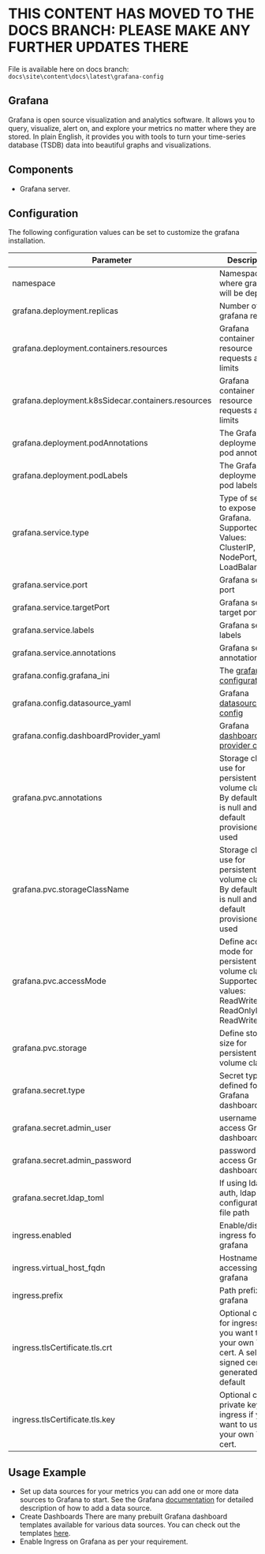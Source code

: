 # THIS CONTENT HAS MOVED TO THE DOCS BRANCH:  PLEASE MAKE ANY FURTHER UPDATES THERE

File is available here on docs branch: ``docs\site\content\docs\latest\grafana-config``  

## Grafana

Grafana is open source visualization and analytics software. It allows you to query, visualize, alert on, and explore your metrics no matter where they are stored. In plain English, it provides you with tools to turn your time-series database (TSDB) data into beautiful graphs and visualizations.

## Components

- Grafana server.

## Configuration

The following configuration values can be set to customize the grafana installation.

| Parameter                                          | Description                                                                                                                       | Type        | Default                                    |
|----------------------------------------------------|-----------------------------------------------------------------------------------------------------------------------------------|-------------|--------------------------------------------|
| namespace                                          | Namespace where grafana will be deployed                                                                                          | string      | grafana-addon                              |
| grafana.deployment.replicas                        | Number of grafana replicas                                                                                                        | integer     | 1                                          |
| grafana.deployment.containers.resources            | Grafana container resource requests and limits                                                                                    | map         | {}                                         |
| grafana.deployment.k8sSidecar.containers.resources | Grafana container resource requests and limits                                                                                    | map         | {}                                         |
| grafana.deployment.podAnnotations                  | The Grafana deployments pod annotations                                                                                           | map         | {}                                         |
| grafana.deployment.podLabels                       | The Grafana deployments pod labels                                                                                                | map         | {}                                         |
| grafana.service.type                               | Type of service to expose Grafana. Supported Values: ClusterIP, NodePort, LoadBalancer                                            | string      | vSphere: NodePort, aws/azure: LoadBalancer |
| grafana.service.port                               | Grafana service port                                                                                                              | integer     | 80                                         |
| grafana.service.targetPort                         | Grafana service target port                                                                                                       | integer     | 9093                                       |
| grafana.service.labels                             | Grafana service labels                                                                                                            | map         | {}                                         |
| grafana.service.annotations                        | Grafana service annotations                                                                                                       | map         | {}                                         |
| grafana.config.grafana_ini                         | The [grafana configuration](https://github.com/grafana/grafana/blob/master/conf/defaults.ini)                                     | config file | grafana.ini                                |
| grafana.config.datasource_yaml                     | Grafana [datasource config](https://grafana.com/docs/grafana/latest/administration/provisioning/#example-data-source-config-file) | string      | prometheus                                 |
| grafana.config.dashboardProvider_yaml              | Grafana [dashboard provider config](https://grafana.com/docs/grafana/latest/administration/provisioning/#dashboards)              | yaml file   | provider.yaml                              |
| grafana.pvc.annotations                            | Storage class to use for persistent volume claim. By default this is null and default provisioner is used                         | string      | null                                       |
| grafana.pvc.storageClassName                       | Storage class to use for persistent volume claim. By default this is null and default provisioner is used                         | string      | null                                       |
| grafana.pvc.accessMode                             | Define access mode for persistent volume claim. Supported values: ReadWriteOnce, ReadOnlyMany, ReadWriteMany                      | string      | ReadWriteOnce                              |
| grafana.pvc.storage                                | Define storage size for persistent volume claim                                                                                   | string      | 2Gi                                        |
| grafana.secret.type                                | Secret type defined for Grafana dashboard                                                                                         | string      | Opaque                                     |
| grafana.secret.admin_user                          | username to access Grafana dashboard                                                                                              | string      | YWRtaW4=                                   |
| grafana.secret.admin_password                      | password to access Grafana dashboard                                                                                              | string      | admin                                      |
| grafana.secret.ldap_toml                           | If using ldap auth, ldap configuration file path                                                                                  | string      | ""                                         |
| ingress.enabled                                    | Enable/disable ingress for grafana                                                                                                | boolean     | true                                       |
| ingress.virtual_host_fqdn                          | Hostname for accessing grafana                                                                                                    | string      | grafana.system.tanzu                       |
| ingress.prefix                                     | Path prefix for grafana                                                                                                           | string      | /                                          |
| ingress.tlsCertificate.tls.crt                     | Optional cert for ingress if you want to use your own TLS cert. A self signed cert is generated by default                        | string      | Generated cert                             |
| ingress.tlsCertificate.tls.key                     | Optional cert private key for ingress if you want to use your own TLS cert.                                                       |             | Generated cert key                         |

## Usage Example

- Set up data sources for your metrics
you can add one or more data sources to Grafana to start. See the Grafana [documentation](https://grafana.com/docs/grafana/latest/datasources/add-a-data-source/) for detailed description of how to add a data source.
- Create Dashboards
There are many prebuilt Grafana dashboard templates available for various data sources. You can check out the templates [here](https://grafana.com/grafana/dashboards).
- Enable Ingress on Grafana as per your requirement.
